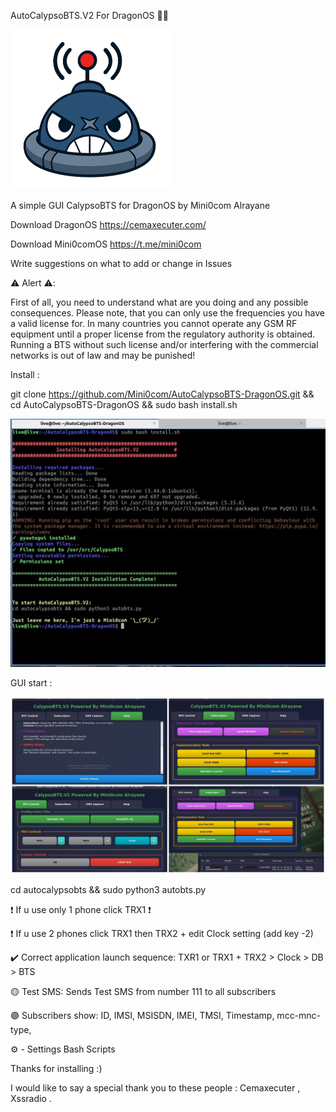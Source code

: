 AutoCalypsoBTS.V2 For DragonOS 📱📞

![image alt](https://github.com/Mini0com/AutoCalypsoBTS-DragonOS/blob/1606eb5227ae0f152382f9ba77dabb371547a4a1/autocalypsobts/ico.png)

A simple GUI CalypsoBTS for DragonOS by Mini0com Alrayane

Download DragonOS https://cemaxecuter.com/

Download Mini0comOS https://t.me/mini0com

Write suggestions on what to add or change in Issues

⚠️ Alert ⚠️:

First of all, you need to understand what are you doing and any possible consequences. Please note, that you can only use the frequencies you have a valid license for. In many countries you cannot operate any GSM RF equipment until a proper license from the regulatory authority is obtained. Running a BTS without such license and/or interfering with the commercial networks is out of law and may be punished!

Install :

git clone https://github.com/Mini0com/AutoCalypsoBTS-DragonOS.git && cd AutoCalypsoBTS-DragonOS && sudo bash install.sh

![image alt](https://github.com/Mini0com/AutoCalypsoBTS-DragonOS/blob/a3975d3e4903634b2407f6da9ac54f643bbd5285/screen.jpg)

GUI start :

![image alt](https://github.com/Mini0com/AutoCalypsoBTS-DragonOS/blob/86f98632bbe429ba6955b99a297e0a4b8a4f8627/photo-collage.png.png)

cd autocalypsobts && sudo python3 autobts.py





❗️ If u use only 1 phone click TRX1 ❗️

❗️ If u use 2 phones click TRX1 then TRX2 + edit Clock setting (add key -2)

✔️ Correct application launch sequence: TXR1 or TRX1 + TRX2 > Clock > DB > BTS

🟡 Test SMS: Sends Test SMS from number 111 to all subscribers

🟣 Subscribers show: ID, IMSI, MSISDN, IMEI, TMSI, Timestamp, mcc-mnc-type,

⚙️ - Settings Bash Scripts

Thanks for installing :)

I would like to say a special thank you to these people : Cemaxecuter , Xssradio .
